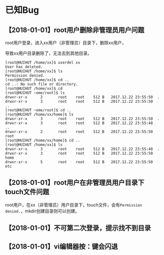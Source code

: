 # 已知Bug

## 【2018-01-01】root用户删除非管理员用户问题

root用户登录，进入xx用户（非管理员）目录下，删除xx用户，

导致xx用户目录删除了，无法去到其他目录。

```
[root@HUIHUT /home/xx]$ userdel xx
User has deleted.
[root@HUIHUT /home/xx]$ ls
Permission denied.
[root@HUIHUT /home/xx]$ cd ..
cd ..: No such file or directory.
[root@HUIHUT /home/xx]$ cd
[root@HUIHUT ~ome/root]$ ls
drwxr-xr-x      2       root    root    512 B   2017.12.22 23:55:50  .
drwxr-xr-x      3       root    root    512 B   2017.12.22 23:55:50  ..
[root@HUIHUT ~ome/root]$ cd ..
[root@HUIHUT /home/xx/home]$ ls
drwxr-xr-x      3       root    root    512 B   2017.12.22 23:55:50  .
drwxr-xr-x      3       root    root    512 B   2017.12.22 23:55:48  ..
drwxr-xr-x      2       root    root    512 B   2017.12.22 23:55:50  root
[root@HUIHUT /home/xx/home]$ cd ..
[root@HUIHUT /home/xx]$ ls
drwxr-xr-x      3       root    root    512 B   2017.12.22 23:55:48  .
drwxr-xr-x      3       root    root    512 B   2017.12.22 23:55:50  home
drwxr-xr-x      5       root    root    512 B   2017.12.22 23:55:50  etc
```

## 【2018-01-01】root用户在非管理员用户目录下touch文件问题

root用户，在xx（非管理员）用户目录下，touch文件，会有`Permission denied.`，mkdir创建目录则可以创建。

## 【2018-01-01】不可第二次登录，提示找不到目录

## 【2018-01-01】vi编辑器按：键会闪退